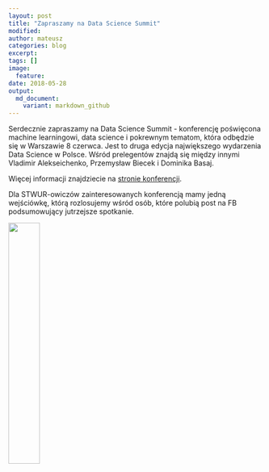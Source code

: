 ```yaml
---
layout: post
title: "Zapraszamy na Data Science Summit"
modified:
author: mateusz
categories: blog
excerpt:
tags: []
image:
  feature:
date: 2018-05-28
output:
  md_document:
    variant: markdown_github
---
```



Serdecznie zapraszamy na Data Science Summit - konferencję poświęcona machine learningowi, data science i pokrewnym tematom, która odbędzie się w Warszawie 8 czerwca.
Jest to druga edycja największego wydarzenia Data Science w Polsce.
Wśród prelegentów znajdą się między innymi Vladimir Alekseichenko, Przemysław Biecek i Dominika Basaj.

Więcej informacji znajdziecie na <a href="https://dssconf.pl/">stronie konferencji</a>.

Dla STWUR-owiczów zainteresowanych konferencją mamy jedną wejściówkę, którą rozlosujemy wśród osób, które polubią post na FB podsumowujący jutrzejsze spotkanie.

<img src='https://stwur.github.io/STWUR//images/DSS_logo_duze.png' id="logodss" height="35%" width="35%"/>
